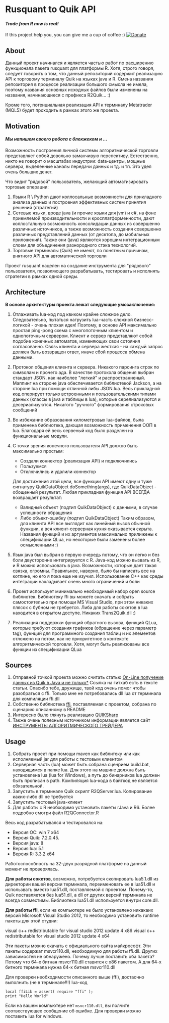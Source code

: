 # Rusquant to Quik API
#### *Trade from R now is real!*

If this project help you, you can give me a cup of coffee :) [![Donate](https://img.shields.io/badge/Donate-PayPal-green.svg)](https://www.paypal.com/cgi-bin/webscr?cmd=_s-xclick&hosted_button_id=5XQLMWGEXG9CC)

## About

Данный проект начинался и является частью работ по расширению функционала пакета rusquant для платформы R.
Хотя, строго говоря, следует говорить о том, что данный репозиторий содержит реализацию API к торговому терминалу Quik на языках java и R.
Смена названия репозитория в процессе реализации большого смысла не имела, поэтому названия основных исходных файлов были изменены на названия, начинающиеся с префикса R2Quik... :)

Кроме того, потенциальная реализация API к терминалу Мetatrader (MQL5) будет проходить в рамках этого же проекта.


## Motivation

#### *Мы напишем своего робота с блекжеком и ...*

Возможность построения личной системы алгоритмической торговли представляет собой довольно заманчивую перспективу.
Естественно, никто не говорит о масштабах индустрии: data-центры, мощные сервера, выделенные каналы передачи данных и тд. и тп. Это удел очень больших денег.

Что видит "рядовой" пользователь, желающий автоматизировать торговые операции:
1. Языки R \ Python дают коллосальные возможности для прикладного анализа данных и построения эффективных систем принятия решений (стратегий)
2. Сетевые языки, вроде java (и прочие языки для jvm) и c#, на фоне приемлемой производительности и кросплатформенности, дают коллостальную возможность консолидации данных из совершенно различных источников, а также возможность создания совершенно различных представлений данных (от десктопа, до мобильных приложений). Также они (java) являются хорошим интеграционным слоем для объединения разнородного стэка технологий.
3. Торговые терминалы (Quik) не имеют, по понятным причинам, внятного API для автоматической торговли

Проект rusquant нацелен на создание инструмента для "рядового" пользователя, позволяющего разрабатывать, тестировать и исполнять стратегии в рамках одной среды.

## Architecture

**В основе архитектуры проекта лежат следующие умозаключения:**
1. Отлаживать lua-код под квиком крайне сложное дело. Следовательно, пытаться нагрузить lua-часть сложной бизнесс-логикой - очень плохая идея!
   Поэтому, в основе API максимально простая ping-pong схема с многопоточным клиентом и однопоточным сервером. Клиент и сервер представляют собой подобие конечных автоматов, изменяющих свои сотояния согласованно. Связь клиента и сервера жесткая - на каждый запрос должен быть возвращен ответ, иначе сбой процесса обмена данными.

2. Протокол общения клиента и сервера. Никакого парсинга строк по символам и прочего ада. В качестве протокола общения выбран стандарт JSON. как наиболее "легкий" и распространненый.
   Маппинг на стороне java обеспечивается библиотекой Jackson, а на стороне lua при помощи отличной либы JSON.lua. Весь прикладной код оперирует только встроенными и пользовательскими типами данных (классы в java и таблицы в lua), которые серелиализуются и десериализуются. Никагого "ручного" формирования строковых сообщений

3. Во избежание образования километровых lua-файлов, была применена библиотека, дающая возможность применения ООП в lua. Благодаря ей весь сервеный код было разделен на функциональные модули.

4. С точки зрения конечного пользователя API должно быть максимально простым:
   * Создали коннектор (реализация API) и подключились
   * Пользуемся
   * Отключились и удалили коннектор

   Для достижения этой цели, все функции API имеют одну и туже сигнатуру QuikDataObject doSomething(args), где
   QuikDataObject - обощенный результат. Любая прикладная функция API ВСЕГДА возвращает результат:
   * Валидный объект (подтип QuikDataObject) с данными, в случае успешности обращения
   * Либо объект-ошибку (подтип QuikDataObject)
   Таким образом, для клиента API все выглядит как линейный вызов обычной функции, а вся клиент-серверная кухня оказывается скрыта.
   Названия функций и их аргументов максимально прилижены к спецификации QLua, но некоторые были заменены более осмысленными :)

5. Язык java был выбран в первую очередь потому, что он легко и без боли двусторонне интегрируется с R. Java-код можно вызвать из R, и R можно использовать в java. Возможности, которые дает такая связка, огромны. Правильнее, наверно, было бы написать все на котлине, но его я пока еще не изучил. Использование C++ как среды интеграции накладывает очень много ограничений и боли

6. Проект использует минимально необходимый набор open source библиотек. Библиотеку ffi вы можете скачать и собрать самостоятельно при помощи MS Visual Studio, при этом никаких плясок с бубном не требуется. Либа для работы сокетов в lua находится в открытом доступе. Никаких Trans2Quik.dll :)

7. Реализация поддержки функций обратного вызова, функций QLua, которые требуют создания графиков (обращение через параметр tag), фукнций для программного создания таблиц и их элементов отложено на потом, как не приоритетное в контексте алгоритмической торговли. Хотя, могут быть реализованы все функции из спецификации QLua

## Sources

1. Отправной точкой проекта можно считать статью [On-Line получение данных из Quik в Java и не только*](https://smart-lab.ru/blog/216370.php)
   Ссылка на гитхаб есть в тексте статьи. Спасибо тебе, дружище, твой код очень помог чтобы разобраться с ffi. Только мне не потребовались dll lua от терминала для компиляции ffi.dll
2. Собственно библиотека [ffi](https://github.com/jmckaskill/luaffi), поставляемая с проектом, собрана по сценарию описанному в README
3. Интересно было глянуть реализацию [QUIKSharp](https://github.com/finsight/QUIKSharp)
4. Также очень полезным источником информации является сайт [ИНСТРУМЕНТЫ АЛГОРИТМИЧЕСКОГО ТРЕЙДЕРА](https://quikluacsharp.ru/bez-rubriki/s-chego-nachat/)

## Usage

1. Собрать проект при помощи maven как библитеку или как исполняемый jar для работы с тестовым клиентом
2. Серверная часть (lua) может быть собрана сценрием build.bat, находящимся в папке lua. Для этого на машине должна быть установлена lua (lua for Windows), а путь до бинарников lua должен быть прописан в path. Компиляция lua-кода в байткод не является обязательной.
3. Запустить в терминале Quik скрипт R2QServer.lua. Копирование каких-либо dll не требуется
4. Запустить тестовый java-клиент
6. Для работы с R необходимо установить пакеты rJava и R6. Более подробно смотри файл R2QConnector.R

Весь код разрабатывался и тестировался на:
* Версия ОС: win 7 x64
* Версия Quik: 7.2.0.45.
* Версия java: 8
* Версия lua: 5.1
* Версия R: 3.3.2 x64

Работоспособность на 32-двух разрядной платформе на данный момент не проверялась.


**Для работы сокетов**, возможно, потребуется скопировать lua5.1.dll из директории вашей версии терминала, переименовать ее в lua51.dll и использвать вместо lua51.dll, поставляемой с проектом.
Почему-то, Quik поставляется без lua51.dll, а dll от других версий терминала не всегда совместимы. Библиотека lua51.dll используется внутри core.dll.


**Для работы ffi**, если на компьютере не было установлено никакаих версий Microsoft Visual Studio 2012, то необходимо установить runtime пакеты для этой студии:

visual c++ redistributable for visual studio 2012 update 4 x86
visual c++ redistributable for visual studio 2012 update 4 x64

Эти пакеты можно скачать с официального сайта майкрософт.
Эти пакеты содержат msvcr110.dll, необходимую для работы ffi.dll. Других зависимостей не обнаружено.
Почему лучше поставить оба пакета? Потому что 64-х битная msvcr110.dll ставится с x86 пакетом. А для 64-х битного терминала нужна 64-х битная msvcr110.dll

Для проверки необходимости описанного выше (ffi), достаочно выполнить (не в терминале!!!) lua-код
```
local ffiLib = assert( require "ffi" );
print "Hello World"
```
Если на вашем компьютере нет ``msvcr110.dll``, вы полчите соотвествующее сообщение об ошибке. Для проверки можно поставить lua for windows.